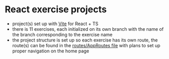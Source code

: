 # React exercise projects

- project(s) set up with [Vite](https://vitejs.dev/) for React + TS
- there is 11 exercises, each initialized on its own branch with the name of the branch corresponding to the exercise name
- the project structure is set up so each exercise has its own route, the route(s) can be found in the [routes/AppRoutes file](https://github.com/jspvg/react-exercises/blob/main/src/routes/AppRoutes.tsx) with plans to set up proper navigation on the home page
